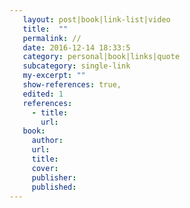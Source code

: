 ```yaml
--- 
   layout: post|book|link-list|video 
   title:  ""
   permalink: //
   date: 2016-12-14 18:33:5
   category: personal|book|links|quote 
   subcategory: single-link 
   my-excerpt: ""
   show-references: true, 
   edited: 1 
   references: 
     - title: 
       url: 
   book:
     author: 
     url: 
     title: 
     cover: 
     publisher: 
     published: 
--- 
```

 
